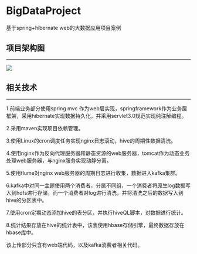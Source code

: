 # BigDataProject
基于spring+hibernate web的大数据应用项目案例

## 项目架构图
---
![](https://github.com/xcg-code/BigDataProject/blob/master/image/project.png)

## 相关技术
---
1.前端业务部分使用spring mvc 作为web层实现，springframework作为业务层框架，采用hibernate实现数据持久化，并采用servlet3.0规范实现纯注解编程。

2.采用maven实现项目依赖管理。

3.使用Linux的cron调度任务实现nginx日志滚动，hive的周期性数据清洗。

4.使用nginx作为反向代理服务器和静态资源的web服务器，tomcat作为动态业务处理web服务器，与nginx服务实现动静分离。

5.使用flume对nginx web服务器的周期日志进行收集，数据进入kafka集群。

6.kafka中对同一主题使用两个消费者，分属不同组，一个消费者将原生log数据写入到hdfs进行存储，而一个消费者对log进行清洗，并将清洗之后的数据写入到hive的分区表中。

7.使用cron定期动态添加hive的表分区，并执行hiveQL脚本，对数据进行统计。

8.统计结果存放在hive的统计表中，该表使用hbase存储引擎，最终数据存放在hbase库中。

该上传部分只含有web端代码，以及kafka消费者相关代码。

 
 
